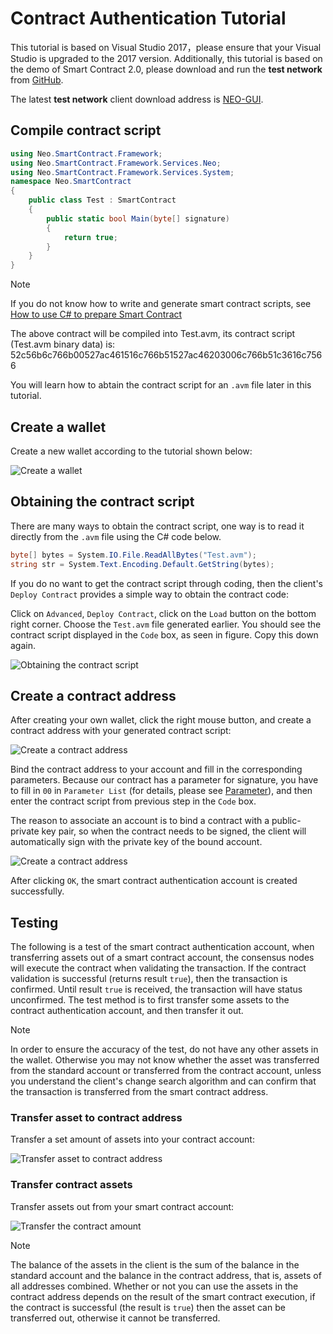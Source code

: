 # Contract Authentication Tutorial

This tutorial is based on Visual Studio 2017，please ensure that your Visual Studio is upgraded to the 2017 version. Additionally, this tutorial is based on the demo of Smart Contract 2.0, please download and run the **test network** from [GitHub](https://github.com/neo-project/neo-gui/releases).

The latest **test network** client download address is [NEO-GUI](https://github.com/neo-project/neo-gui/releases).

## Compile contract script

```c#
using Neo.SmartContract.Framework;
using Neo.SmartContract.Framework.Services.Neo;
using Neo.SmartContract.Framework.Services.System;
namespace Neo.SmartContract
{
    public class Test : SmartContract
    {
        public static bool Main(byte[] signature)
        {
            return true;
        }
    }
}
```

> [!Note]
> If you do not know how to write and generate smart contract scripts, see [How to use C# to prepare Smart Contract](../getting-started-csharp.md)
>

The above contract will be compiled into Test.avm, its contract script (Test.avm binary data) is: 52c56b6c766b00527ac461516c766b51527ac46203006c766b51c3616c7566

You will learn how to abtain the contract script for an `.avm` file later in this tutorial.

## Create a wallet

Create a new wallet according to the tutorial shown below:

![Create a wallet](/assets/verify_1.png)

## Obtaining the contract script

There are many ways to obtain the contract script, one way is to read it directly from the `.avm` file using the C# code below.

```c#
byte[] bytes = System.IO.File.ReadAllBytes("Test.avm");
string str = System.Text.Encoding.Default.GetString(bytes);
```

If you do no want to get the contract script through coding, then the client's `Deploy Contract` provides a simple way to obtain the contract code:

Click on `Advanced`, `Deploy Contract`, click on the `Load` button on the bottom right corner. Choose the `Test.avm` file generated earlier. You should see the contract script displayed in the `Code` box, as seen in figure. Copy this down again.

![Obtaining the contract script](/assets/verify_5.png)

## Create a contract address

After creating your own wallet, click the right mouse button, and create a contract address with your generated contract script:

![Create a contract address](/assets/verify_6.png)

Bind the contract address to your account and fill in the corresponding parameters. Because our contract has a parameter for signature, you have to fill in `00` in `Parameter List` (for details, please see [Parameter](Parameter.md)), and then enter the contract script from previous step in the `Code` box. 

The reason to associate an account is to bind a contract with a public-private key pair, so when the contract needs to be signed, the client will automatically sign with the private key of the bound account. 

![Create a contract address](/assets/verify_7.png)

After clicking `OK`, the smart contract authentication account is created successfully.

## Testing

The following is a test of the smart contract authentication account, when transferring assets out of a smart contract account, the consensus nodes will execute the contract when validating the transaction. If the contract validation is successful (returns result `true`), then the transaction is confirmed. Until result `true` is received, the transaction will have status unconfirmed. The test method is to first transfer some assets to the contract authentication account, and then transfer it out.

> [!Note]
> In order to ensure the accuracy of the test, do not have any other assets in the wallet. Otherwise you may not know whether the asset was transferred from the standard account or transferred from the contract account, unless you understand the client's change search algorithm and can confirm that the transaction is transferred from the smart contract address.


### Transfer asset to contract address

Transfer a set amount of assets into your contract account:

![Transfer asset to contract address](/assets/verify_9.png)

### Transfer contract assets

Transfer assets out from your smart contract account:

![Transfer the contract amount](/assets/verify_10.png)



> [!Note]
> The balance of the assets in the client is the sum of the balance in the standard account and the balance in the contract address, that is, assets of all addresses combined. Whether or not you can use the assets in the contract address depends on the result of the smart contract execution, if the contract is successful (the result is `true`) then the asset can be transferred out, otherwise it cannot be transferred.
